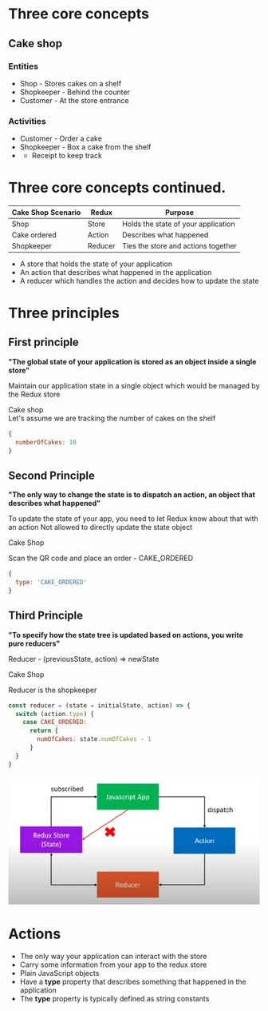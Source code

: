 # Three core concepts
## Cake shop
### Entities
* Shop - Stores cakes on a shelf
* Shopkeeper - Behind the counter
* Customer - At the store entrance

### Activities
* Customer - Order a cake
* Shopkeeper - Box a cake from the shelf
* - Receipt to keep track

# Three core concepts continued.
| Cake Shop Scenario | Redux   | Purpose                             |
|--------------------|---------|-------------------------------------|
| Shop               | Store   | Holds the state of your application |
| Cake ordered       | Action  | Describes what happened             |
| Shopkeeper         | Reducer | Ties the store and actions together |

* A store that holds the state of your application
* An action that describes what happened in the application
* A reducer which handles the action and decides how to update the state

# Three principles
## First principle

**"The global state of your application is stored as an object inside a single store"**

Maintain our application state in a single object which would be managed by the Redux store

Cake shop\
Let's assume we are tracking the number of cakes on the shelf
```javascript
{
  numberOfCakes: 10
}
```

## Second Principle

**"The only way to change the state is to dispatch an action, an object that describes what
happened"**

To update the state of your app, you need to let Redux know about that with an action
Not allowed to directly update the state object

Cake Shop

Scan the QR code and place an order - CAKE_ORDERED

```javascript
{ 
  type: 'CAKE_ORDERED'
}
```

## Third Principle
**"To specify how the state tree is updated based on actions, you write pure reducers"**

Reducer - (previousState, action) => newState

Cake Shop

Reducer is the shopkeeper

```javascript
const reducer = (state = initialState, action) => {
  switch (action.type) {
    case CAKE_ORDERED:
      return {
        numOfCakes: state.numOfCakes - 1
      }
  }
}
```

![Three principle](./three-principle.png)

# Actions
* The only way your application can interact with the store
* Carry some information from your app to the redux store
* Plain JavaScript objects
* Have a **type** property that describes something that happened in the application
* The **type** property is typically defined as string constants